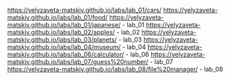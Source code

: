 https://yelyzaveta-matskiv.github.io/labs/lab_01/cars/ https://yelyzaveta-matskiv.github.io/labs/lab_01/food/ https://yelyzaveta-matskiv.github.io/labs/lab_01/japanese/ - lab_01
https://yelyzaveta-matskiv.github.io/labs/lab_02/apples/ - lab_02
https://yelyzaveta-matskiv.github.io/labs/lab_03/planets/ - lab_03
https://yelyzaveta-matskiv.github.io/labs/lab_04/museum/ - lab_04
https://yelyzaveta-matskiv.github.io/labs/lab_06/calculator/ - lab_06
https://yelyzaveta-matskiv.github.io/labs/lab_07/guess%20number/ - lab_07
https://yelyzaveta-matskiv.github.io/labs/lab_08/file%20manager/ - lab_08
